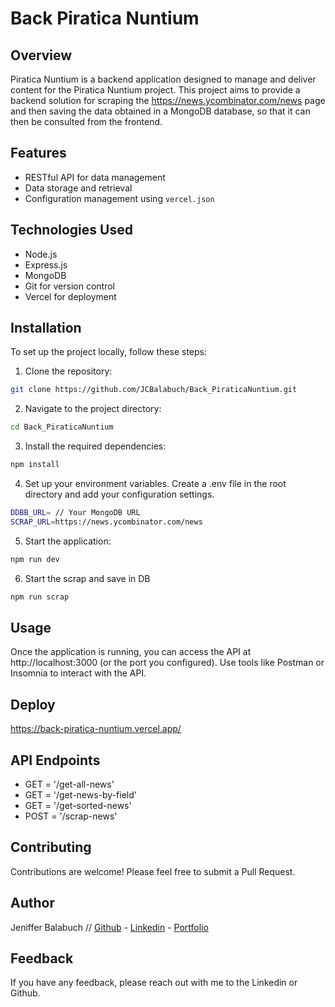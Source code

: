 # Back Piratica Nuntium

## Overview

Piratica Nuntium is a backend application designed to manage and deliver content for the Piratica Nuntium project.
This project aims to provide a backend solution for scraping the https://news.ycombinator.com/news page and then saving the data obtained in a MongoDB database, so that it can then be consulted from the frontend.

## Features

- RESTful API for data management
- Data storage and retrieval
- Configuration management using `vercel.json`

## Technologies Used

- Node.js
- Express.js
- MongoDB
- Git for version control
- Vercel for deployment

## Installation

To set up the project locally, follow these steps:

1. Clone the repository:

```bash
git clone https://github.com/JCBalabuch/Back_PiraticaNuntium.git
```

2. Navigate to the project directory:

```bash
cd Back_PiraticaNuntium
```

3. Install the required dependencies:

```bash
npm install
```

4. Set up your environment variables. Create a .env file in the root directory and add your configuration settings.

```bash
DDBB_URL= // Your MongoDB URL
SCRAP_URL=https://news.ycombinator.com/news
```

5. Start the application:

```bash
npm run dev
```

6. Start the scrap and save in DB

```bash
npm run scrap
```

## Usage

Once the application is running, you can access the API at http://localhost:3000 (or the port you configured).
Use tools like Postman or Insomnia to interact with the API.

## Deploy

https://back-piratica-nuntium.vercel.app/

## API Endpoints

- GET = '/get-all-news'
- GET = '/get-news-by-field'
- GET = '/get-sorted-news'
- POST = '/scrap-news'

## Contributing

Contributions are welcome! Please feel free to submit a Pull Request.

## Author

Jeniffer Balabuch // [Github](https://www.github.com/JCBalabuch) - [Linkedin](https://www.linkedin.com/in/jenifferbalabuch/) - [Portfolio](https://portfoliojcbs.netlify.app/)

## Feedback

If you have any feedback, please reach out with me to the Linkedin or Github.
